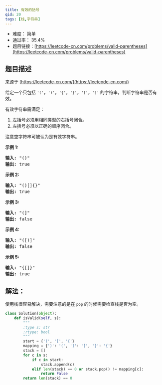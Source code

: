 ```yaml
---
title: 有效的括号
qid: 20
tags: [栈,字符串]
---
```



- 难度： 简单
- 通过率： 35.4%
- 题目链接：[https://leetcode-cn.com/problems/valid-parentheses](https://leetcode-cn.com/problems/valid-parentheses)


## 题目描述

来源于 [https://leetcode-cn.com/](https://leetcode-cn.com/)

<p>给定一个只包括 <code>&#39;(&#39;</code>，<code>&#39;)&#39;</code>，<code>&#39;{&#39;</code>，<code>&#39;}&#39;</code>，<code>&#39;[&#39;</code>，<code>&#39;]&#39;</code>&nbsp;的字符串，判断字符串是否有效。</p>

<p>有效字符串需满足：</p>

<ol>
	<li>左括号必须用相同类型的右括号闭合。</li>
	<li>左括号必须以正确的顺序闭合。</li>
</ol>

<p>注意空字符串可被认为是有效字符串。</p>

<p><strong>示例 1:</strong></p>

<pre><strong>输入:</strong> &quot;()&quot;
<strong>输出:</strong> true
</pre>

<p><strong>示例&nbsp;2:</strong></p>

<pre><strong>输入:</strong> &quot;()[]{}&quot;
<strong>输出:</strong> true
</pre>

<p><strong>示例&nbsp;3:</strong></p>

<pre><strong>输入:</strong> &quot;(]&quot;
<strong>输出:</strong> false
</pre>

<p><strong>示例&nbsp;4:</strong></p>

<pre><strong>输入:</strong> &quot;([)]&quot;
<strong>输出:</strong> false
</pre>

<p><strong>示例&nbsp;5:</strong></p>

<pre><strong>输入:</strong> &quot;{[]}&quot;
<strong>输出:</strong> true</pre>


## 解法：

使用栈很容易解决，需要注意的是在 `pop` 的时候需要检查栈是否为空。

```python
class Solution(object):
    def isValid(self, s):
        """
        :type s: str
        :rtype: bool
        """
        start = {'(', '[', '{'}
        mapping = {')': '(', ']': '[', '}': '{'}
        stack = []
        for c in s:
            if c in start:
                stack.append(c)
            elif len(stack) == 0 or stack.pop() != mapping[c]:
                return False
        return len(stack) == 0
```